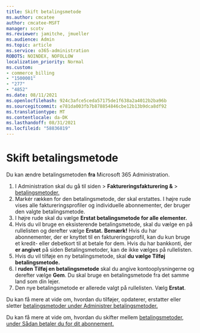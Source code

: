 ```yaml
---
title: Skift betalingsmetode
ms.author: cmcatee
author: cmcatee-MSFT
manager: scotv
ms.reviewer: jamitche, jmueller
ms.audience: Admin
ms.topic: article
ms.service: o365-administration
ROBOTS: NOINDEX, NOFOLLOW
localization_priority: Normal
ms.custom:
- commerce_billing
- "1500001"
- "277"
- "4852"
ms.date: 08/11/2021
ms.openlocfilehash: 924c3afce5ceda57175de1f638a2a4012b2ba96b
ms.sourcegitcommit: e781da003fb7b878854846cbe12b13b9dca8df92
ms.translationtype: MT
ms.contentlocale: da-DK
ms.lasthandoff: 08/31/2021
ms.locfileid: "58836819"
---
```

# <a name="change-payment-method"></a>Skift betalingsmetode

Du kan ændre betalingsmetoden **fra** Microsoft 365 Administration.
  
1. I Administration skal du gå til siden  >  **Faktureringsfakturering &**  >  [betalingsmetoder.](https://go.microsoft.com/fwlink/p/?linkid=2018806)
2. Markér rækken for den betalingsmetode, der skal erstattes. I højre rude vises alle faktureringsprofiler og individuelle abonnementer, der bruger den valgte betalingsmetode.
3. I højre rude skal du vælge **Erstat betalingsmetode for alle elementer.**
4. Hvis du vil bruge en eksisterende betalingsmetode, skal du vælge en på rullelisten og derefter vælge **Erstat.**
    **Bemærk!** Hvis du har abonnementer, der er knyttet til en faktureringsprofil, kan du kun bruge et kredit- eller debetkort til at betale for dem. Hvis du har bankkonti, der **er angivet** på siden Betalingsmetoder, kan de ikke vælges på rullelisten.
5. Hvis du vil tilføje en ny betalingsmetode, skal **du vælge Tilføj betalingsmetode.**
6. I **ruden Tilføj en betalingsmetode** skal du angive kontooplysningerne og derefter vælge **Gem**. Du skal bruge en betalingsmetode fra det samme land som din lejer.
7. Den nye betalingsmetode er allerede valgt på rullelisten. Vælg **Erstat**.

Du kan få mere at vide om, hvordan du tilføjer, opdaterer, erstatter eller sletter [betalingsmetoder under Administrer betalingsmetoder.](https://docs.microsoft.com/microsoft-365/commerce/billing-and-payments/manage-payment-methods)

Du kan få mere at vide om, hvordan du skifter mellem [betalingsmetoder, under Sådan betaler du for dit abonnement.](https://docs.microsoft.com/microsoft-365/commerce/billing-and-payments/pay-for-your-subscription)